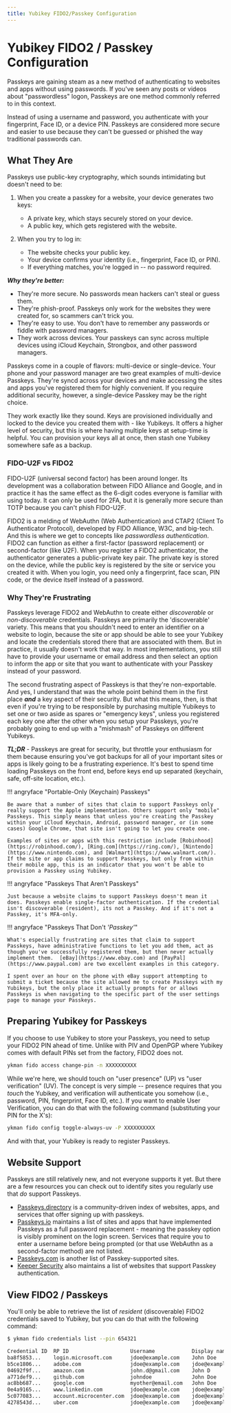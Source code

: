 ```yaml
---
title: Yubikey FIDO2/Passkey Configuration
---
```


# Yubikey FIDO2 / Passkey Configuration

Passkeys are gaining steam as a new method of authenticating to websites and apps without using passwords. If you've seen any posts or videos about "passwordless" logon, Passkeys are one method commonly referred to in this context. 

Instead of using a username and password, you authenticate with your fingerprint, Face ID, or a device PIN. Passkeys are considered more secure and easier to use because they can't be guessed or phished the way traditional passwords can. 


## What They Are

Passkeys use public-key cryptography, which sounds intimidating but doesn't need to be:

1. When you create a passkey for a website, your device generates two keys:
    * A private key, which stays securely stored on your device.
    * A public key, which gets registered with the website.

2. When you try to log in:
    * The website checks your public key.
    * Your device confirms your identity (i.e., fingerprint, Face ID, or PIN).
    * If everything matches, you're logged in -- no password required.

***Why they're better:***

* They're more secure. No passwords mean hackers can't steal or guess them.
* They're phish-proof. Passkeys only work for the websites they were created for, so scammers can't trick you.
* They're easy to use. You don't have to remember any passwords or fiddle with password managers.
* They work across devices. Your passkeys can sync across multiple devices using iCloud Keychain, Strongbox, and other password managers.

Passkeys come in a couple of flavors: multi-device or single-device. Your phone and your password manager are two great examples of multi-device Passkeys. They're syncd across your devices and make accessing the sites and apps you've registered them for highly convenient. If you require additional security, however, a single-device Passkey may be the right choice. 

They work exactly like they sound. Keys are provisioned individually and locked to the device you created them with - like Yubikeys. It offers a higher level of security, but this is where having multiple keys at setup-time is helpful. You can provision your keys all at once, then stash one Yubikey somewhere safe as a backup. 


### FIDO-U2F vs FIDO2

FIDO-U2F (universal second factor) has been around longer. Its development was a collaboration between FIDO Alliance and Google, and in practice it has the same effect as the 6-digit codes everyone is familiar with using today. It can only be used for 2FA, but it is generally more secure than TOTP because you can't phish FIDO-U2F. 

FIDO2 is a melding of WebAuthn (Web Authentication) and CTAP2 (Client To Authenticator Protocol), developed by FIDO Alliance, W3C, and big-tech. And this is where we get to concepts like *passwordless authentication*. FIDO2 can function as either a first-factor (password replacement) or second-factor (like U2F). When you register a FIDO2 authenticator, the authenticator generates a public-private key pair. The private key is stored on the device, while the public key is registered by the site or service you created it with. When you login, you need only a fingerprint, face scan, PIN code, or the device itself instead of a password. 


### Why They're Frustrating

Passkeys leverage FIDO2 and WebAuthn to create either *discoverable* or *non-discoverable* credentials. Passkeys are primarily the 'discoverable' variety. This means that you shouldn't need to enter an identifier on a website to login, because the site or app should be able to see your Yubikey and locate the credentials stored there that are associated with them. But in practice, it usually doesn't work that way. In most implementations, you still have to provide your username or email address and then select an option to inform the app or site that you want to authenticate with your Passkey instead of your password.

The second frustrating aspect of Passkeys is that they're non-exportable. And yes, I understand that was the whole point behind them in the first place ***and*** a key aspect of their security. But what this means, then, is that even if you're trying to be responsible by purchasing multiple Yubikeys to set one or two aside as spares or "emergency keys", unless you registered each key one after the other when you setup your Passkeys, you're probably going to end up with a "mishmash" of Passkeys on different Yubikeys. 

***TL;DR*** - Passkeys are great for security, but throttle your enthusiasm for them because ensuring you've got backups for all of your important sites or apps is likely going to be a frustrating experience. It's best to spend time loading Passkeys on the front end, before keys end up separated (keychain, safe, off-site location, etc.).


!!! angryface "Portable-Only (Keychain) Passkeys"

    Be aware that a number of sites that claim to support Passkeys only really support the Apple implementation. Others support only "mobile" Passkeys. This simply means that unless you're creating the Passkey within your iCloud Keychain, Android, password manager, or (in some cases) Google Chrome, that site isn't going to let you create one. 

    Examples of sites or apps with this restriction include [Robinhood](https://robinhood.com/), [Ring.com](https://ring.com/), [Nintendo](https://www.nintendo.com), and [Walmart](https://www.walmart.com/). If the site or app claims to support Passkeys, but only from within their mobile app, this is an indicator that you won't be able to provision a Passkey using Yubikey. 


!!! angryface "Passkeys That Aren't Passkeys"

    Just because a website claims to support Passkeys doesn't mean it does. Passkeys enable single-factor authentication. If the credential isn't discoverable (resident), its not a Passkey. And if it's not a Passkey, it's MFA-only.


!!! angryface "Passkeys That Don't *'Passkey'*"

    What's especially frustrating are sites that claim to support Passkeys, have administrative functions to let you add them, act as though you've successfully registered them, but then never actually implement them.  [eBay](https://www.ebay.com) and [PayPal](https://www.paypal.com) are two excellent examples in this category. 
    
    I spent over an hour on the phone with eBay support attempting to submit a ticket because the site allowed me to create Passkeys with my Yubikeys, but the only place it actually prompts for or allows Passkeys is when navigating to the specific part of the user settings page to manage your Passkeys.  


## Preparing Yubikey for Passkeys

If you choose to use Yubikey to store your Passkeys, you need to setup your FIDO2 PIN ahead of time. Unlike with PIV and OpenPGP where Yubikey comes with default PINs set from the factory, FIDO2 does not.

``` bash
ykman fido access change-pin -n XXXXXXXXXX
```

While we're here, we should touch on "user presence" (UP) vs "user verification" (UV). The concept is very simple -- presence requires that you *touch* the Yubikey, and verification will authenticate you somehow (i.e., password, PIN, fingerprint, Face ID, etc.). If you want to enable User Verification, you can do that with the following command (substituting your PIN for the X's):

``` bash
ykman fido config toggle-always-uv -P XXXXXXXXXX
```

And with that, your Yubikey is ready to register Passkeys. 


## Website Support

Passkeys are still relatively new, and not everyone supports it yet.  But there are a few resources you can check out to identify sites you regularly use that *do* support Passkeys.

* [Passkeys.directory](https://passkeys.directory/) is a community-driven index of websites, apps, and services that offer signing up with passkeys.
* [Passkeys.io](https://www.passkeys.io/who-supports-passkeys) maintains a list of sites and apps that have implemented Passkeys as a full password replacement - meaning the passkey option is visibly prominent on the login screen. Services that require you to enter a username before being prompted (or that use WebAuthn as a second-factor method) are not listed.
* [Passkeys.com](https://www.passkeys.com/websites-with-passkey-support-sites-directory) is another list of Passkey-supported sites.
* [Keeper Security](https://www.keepersecurity.com/passkeys-directory/) also maintains a list of websites that support Passkey authentication.


## View FIDO2 / Passkeys

You'll only be able to retrieve the list of *resident* (discoverable) FIDO2 credentials saved to Yubikey, but you can do that with the following command:

``` bash
$ ykman fido credentials list --pin 654321

Credential ID  RP ID                    Username            Display name      
ba8f5853...    login.microsoft.com      jdoe@example.com    John Doe        
b5ce1806...    adobe.com                jdoe@example.com    jdoe@example.com  
04692f9f...    amazon.com               john.d@gmail.com    John D        
a771def9...    github.com               johndoe             John Doe        
ac8bb687...    google.com               myother@email.com   John Doe        
0e4a9165...    www.linkedin.com         jdoe@example.com    jdoe@example.com
5c077083...    account.microcenter.com  jdoe@example.com    jdoe@example.com
4278543d...    uber.com                 jdoe@example.com    jdoe@example.com
```

